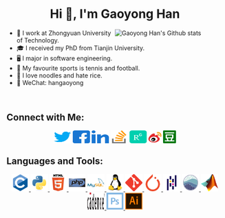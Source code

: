 <h1 align="center">Hi 👋, I'm Gaoyong Han</h1>
<p><img align="right" width="50%" src="https://github-readme-stats.vercel.app/api?username=hangaoyong&show_icons=true&locale=en" alt="Gaoyong Han's Github stats" /></p>

- &#x1F3EB; I work at Zhongyuan University of Technology.
- &#x1f393; I received my PhD from Tianjin University.
- &#x1f5a5; I major in software engineering.
- &#x1F3BE; My favourite sports is tennis and football.
- &#x1f35c; I love noodles and hate rice.
- &#x1f4ac; WeChat: hangaoyong
<br/>


<h2 align="left">Connect with Me:</h2>
<p align="center">
<a href="https://twitter.com/gaoyong_han" target="blank"><img align="center" src="./images/twitter.svg" alt="gaoyong_han" height="30" width="40" /></a>
<a href="https://fb.com/gaoyong.han" target="blank"><img align="center" src="./images/facebook.svg" alt="gaoyong.han" height="30" width="40" /></a>
<a href="https://linkedin.com/in/gaoyong-han-51a08241" target="blank"><img align="center" src="./images/linkedin.svg" alt="gaoyong-han-51a08241" height="30" width="40" /></a>
<a href="https://stackoverflow.com/users/3349503/hangaoyong" target="blank"><img align="center" src="./images/stackoverflow.svg" alt="hangaoyong" height="30" width="40" /></a>
<a href="https://www.researchgate.net/profile/Gaoyong-Han" target="blank"><img align="center" src="./images/researchgate.svg" alt="Gaoyong-Han" height="30" width="40" /></a>
<a href="https://weibo.com/u/2053171181" target="blank"><img align="center" src="./images/weibo.png" alt="2053171181" height="30" width="30" /></a>
<a href="https://www.douban.com/people/hangaoyong" target="blank"><img align="center" src="./images/douban.png" alt="hangaoyong" height="30" width="30" /></a>
</p>


<h2 align="left">Languages and Tools:</h2>
<p align="center">
<a href="https://www.cprogramming.com/" target="_blank" rel="noreferrer"> <img src="./images/c.svg" alt="c" width="40" height="40"/> </a>
<a href="https://www.python.org" target="_blank" rel="noreferrer"> <img src="./images/python.svg" alt="python" width="40" height="40"/> </a>
<a href="https://www.w3.org/html/" target="_blank" rel="noreferrer"> <img src="./images/html5.svg" alt="html5" width="40" height="40"/> </a>
<a href="https://www.php.net" target="_blank" rel="noreferrer"> <img src="./images/php.svg" alt="php" width="40" height="40"/> </a>
<a href="https://www.mysql.com/" target="_blank" rel="noreferrer"> <img src="./images/mysql.svg" alt="mysql" width="40" height="40"/> </a>
<a href="https://www.linux.org/" target="_blank" rel="noreferrer"> <img src="./images/linux.svg" alt="linux" width="40" height="40"/> </a>
<a href="https://git-scm.com/" target="_blank" rel="noreferrer"> <img src="./images/git.svg" alt="git" width="40" height="40"/> </a>
<a href="https://pytorch.org/" target="_blank" rel="noreferrer"> <img src="./images/pytorch.svg" alt="pytorch" width="40" height="40"/> </a>
<a href="https://pandas.pydata.org/" target="_blank" rel="noreferrer"> <img src="./images/pandas.svg" alt="pandas" width="40" height="40"/> </a>
<a href="https://seaborn.pydata.org/" target="_blank" rel="noreferrer"> <img src="./images/seaborn.svg" alt="seaborn" width="40" height="40"/> </a>
<a href="https://www.mathworks.com/" target="_blank" rel="noreferrer"> <img src="./images/matlab.png" alt="matlab" width="40" height="40"/> </a>
<a href="https://www.cadence.com/" target="_blank" rel="noreferrer"> <img src="./images/cadence.svg" alt="matlab" width="40" height="40"/> </a>
<a href="https://www.photoshop.com/en" target="_blank" rel="noreferrer"> <img src="./images/ps.svg" alt="photoshop" width="40" height="40"/> </a>
<a href="https://www.adobe.com/in/products/illustrator.html" target="_blank" rel="noreferrer"> <img src="./images/ai.svg" alt="illustrator" width="40" height="40"/> </a>
</p>






